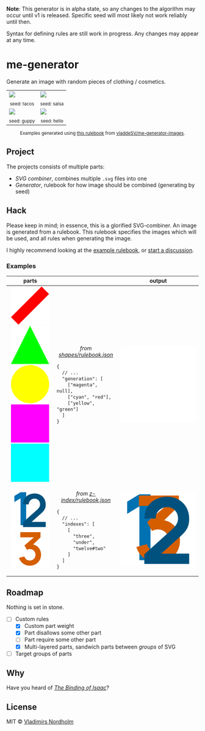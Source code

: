 **Note**: This generator is in alpha state, so any changes to the algorithm may occur until v1 is released. Specific seed will most likely not work reliably until then.

Syntax for defining rules are still work in progress. Any changes may appear at any time.

# me-generator
Generate an image with random pieces of clothing / cosmetics.

<table>
  <tr>
    <td>
      <a href="https://generator.vladde.me/?seed=tacos"><img src="https://generator.vladde.me/?seed=tacos"></a>
      <div align="center"><sub>seed: tacos</sub></div>
    </td>
    <td>
      <a href="https://generator.vladde.me/?seed=salsa"><img src="https://generator.vladde.me/?seed=salsa"></a>
      <div align="center"><sub>seed: salsa</sub></div>
    </td>
  </tr>
  <tr>
    <td>
      <a href="https://generator.vladde.me/?seed=guppy"><img src="https://generator.vladde.me/?seed=guppy"></a>
      <div align="center"><sub>seed: guppy</sub></div>
    </td>
    <td>
      <a href="https://generator.vladde.me/?seed=hello"><img src="https://generator.vladde.me/?seed=hello"></a>
      <div align="center"><sub>seed: hello</sub></div>
    </td>
  </tr>
</table>
<div align="center">
  <sub>

Examples generated using [this rulebook](https://github.com/vladdeSV/me-generator-images/blob/main/rulebook.json) from [vladdeSV/me-generator-images](https://github.com/vladdeSV/me-generator-images).

  </sub>
</div>

## Project
The projects consists of multiple parts:
- *SVG combiner*, combines multiple `.svg` files into one
- *Generator*, rulebook for how image should be combined (generating by seed)

## Hack
Please keep in mind; in essence, this is a glorified SVG-combiner. An image is generated from a rulebook. This rulebook specifies the images which will be used, and all rules when generating the image.

I highly recommend looking at the [example rulebook](https://github.com/vladdeSV/me-generator-images/blob/9984c360b9590fecf7120bb100297d3b573190fc/rulebook.json), or [start a discussion](https://github.com/vladdeSV/me-generator/discussions).

### Examples

<table width="100%">
    <thead>
        <tr>
            <th>parts</th>
            <th></th>
            <th>output</th>
        </tr>
    </thead>
    <tbody>
        <tr>
            <td align="center">
                <img width="100" height="100" src="./resource/examples/shapes/red.svg" alt="">
                <img width="100" height="100" src="./resource/examples/shapes/green.svg" alt="">
                <img width="100" height="100" src="./resource/examples/shapes/yellow.svg" alt="">
                <br>
                <img width="100" height="100" src="./resource/examples/shapes/magenta.svg" alt="">
                <img width="100" height="100" src="./resource/examples/shapes/cyan.svg" alt="">
            </td>
            <td>
              <p align="center">
                <i>from <a href="./resource/examples/shapes/rulebook.json">shapes/rulebook.json</a></i>

```jsonc
{
  // ...
  "generation": [
    ["magenta", null],
    ["cyan", "red"],
    ["yellow", "green"]
  ]
}
```

</p>
            </td>
            <td align="center">
                <img src="./resource/examples/shapes/combined.svg?test=2" alt="">
            </td>
        </tr>
        <tr>
            <td align="center">
                <img width="100" height="100" src="./resource/examples/z-index/twelve.svg" alt="">
                <img width="100" height="100" src="./resource/examples/z-index/three.svg" alt="">
            </td>
            <td>
              <p align="center">
                <i>from <a href="./resource/examples/z-index/rulebook.json">z-index/rulebook.json</a></i>

```jsonc
{
  // ...
  "indexes": [
    [
      "three",
      "under",
      "twelve#two"
    ]
  ]
}
```

</p>
            </td>
            <td align="center">
                <img height="200" src="./resource/examples/z-index/output.svg" alt="">
            </td>
        </tr>
    </tbody>
</table>

## Roadmap
Nothing is set in stone.
- [ ] Custom rules
   - [x] Custom part weight
   - [x] Part disallows some other part
   - [ ] Part require some other part
   - [x] Multi-layered parts, sandwich parts between *groups* of SVG
 - [ ] Target groups of parts

## Why
Have you heard of [*The Binding of Isaac*](https://store.steampowered.com/app/250900/The_Binding_of_Isaac_Rebirth/)?

## License
MIT © [Vladimirs Nordholm](https://github.com/vladdeSV)
